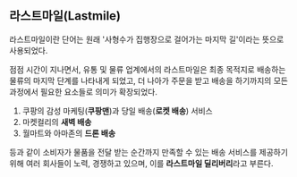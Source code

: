 ## 라스트마일(Lastmile)

라스트마일이란 단어는 원래 '사형수가 집행장으로 걸어가는 마지막 길'이라는 뜻으로 사용되었다.

점점 시간이 지나면서, 유통 및 물류 업계에서의 라스트마일은 최종 목적지로 배송하는 물류의 마지막 단계를 나타내게 되었고, 더 나아가 주문을 받고 배송을 하기까지의 모든 과정에서 필요한 요소들로 의미가 확장되었다.

1. 쿠팡의 감성 마케팅(**쿠팡맨**)과 당일 배송(**로켓 배송**) 서비스
2. 마켓컬리의 **새벽 배송**
3. 월마트와 아마존의 **드론 배송**

등과 같이 소비자가 물품을 전달 받는 순간까지 만족할 수 있는 배송 서비스를 제공하기 위해 여러 회사들이 노력, 경쟁하고 있으며, 이를 **라스트마일 딜리버리**라고 부른다.
